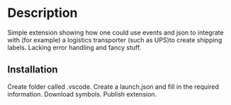 # Description
Simple extension showing how one could use events and json to integrate with (for example) a logistics transporter (such as UPS)to create shipping labels. Lacking error handling and fancy stuff.

## Installation
Create folder called .vscode. Create a launch.json and fill in the required information.
Download symbols.
Publish extension.
